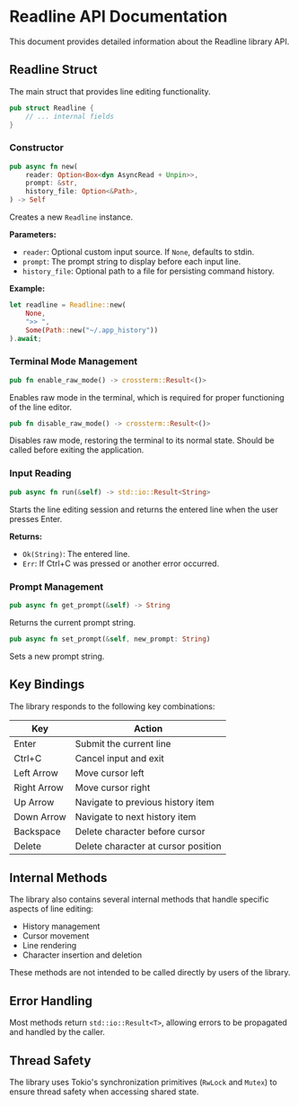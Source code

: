 # Readline API Documentation

This document provides detailed information about the Readline library API.

## Readline Struct

The main struct that provides line editing functionality.

```rust
pub struct Readline {
    // ... internal fields
}
```

### Constructor

```rust
pub async fn new(
    reader: Option<Box<dyn AsyncRead + Unpin>>,
    prompt: &str,
    history_file: Option<&Path>,
) -> Self
```

Creates a new `Readline` instance.

**Parameters:**
- `reader`: Optional custom input source. If `None`, defaults to stdin.
- `prompt`: The prompt string to display before each input line.
- `history_file`: Optional path to a file for persisting command history.

**Example:**
```rust
let readline = Readline::new(
    None,
    ">> ",
    Some(Path::new("~/.app_history"))
).await;
```

### Terminal Mode Management

```rust
pub fn enable_raw_mode() -> crossterm::Result<()>
```

Enables raw mode in the terminal, which is required for proper functioning of the line editor.

```rust
pub fn disable_raw_mode() -> crossterm::Result<()>
```

Disables raw mode, restoring the terminal to its normal state. Should be called before exiting the application.

### Input Reading

```rust
pub async fn run(&self) -> std::io::Result<String>
```

Starts the line editing session and returns the entered line when the user presses Enter.

**Returns:**
- `Ok(String)`: The entered line.
- `Err`: If Ctrl+C was pressed or another error occurred.

### Prompt Management

```rust
pub async fn get_prompt(&self) -> String
```

Returns the current prompt string.

```rust
pub async fn set_prompt(&self, new_prompt: String)
```

Sets a new prompt string.

## Key Bindings

The library responds to the following key combinations:

| Key | Action |
|-----|--------|
| Enter | Submit the current line |
| Ctrl+C | Cancel input and exit |
| Left Arrow | Move cursor left |
| Right Arrow | Move cursor right |
| Up Arrow | Navigate to previous history item |
| Down Arrow | Navigate to next history item |
| Backspace | Delete character before cursor |
| Delete | Delete character at cursor position |

## Internal Methods

The library also contains several internal methods that handle specific aspects of line editing:

- History management
- Cursor movement
- Line rendering
- Character insertion and deletion

These methods are not intended to be called directly by users of the library.

## Error Handling

Most methods return `std::io::Result<T>`, allowing errors to be propagated and handled by the caller.

## Thread Safety

The library uses Tokio's synchronization primitives (`RwLock` and `Mutex`) to ensure thread safety when accessing shared state.


